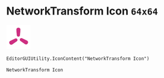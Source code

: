 # NetworkTransform Icon `64x64`
<img src="/img/NetworkTransform%20Icon.png" width=64 height=64>

``` CSharp
EditorGUIUtility.IconContent("NetworkTransform Icon")
```
```
NetworkTransform Icon
```
